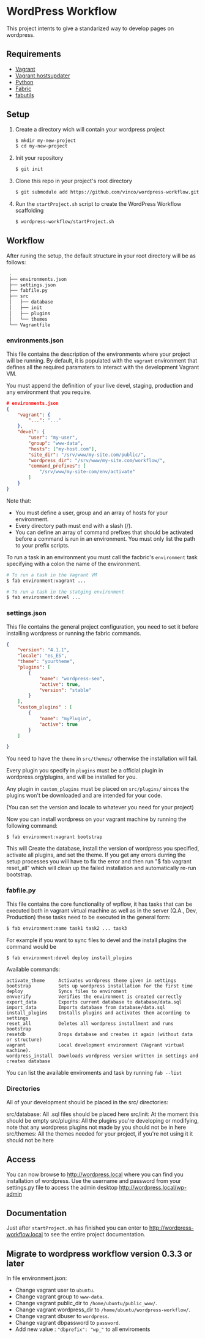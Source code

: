 # WordPress Workflow

This project intents to give a standarized way to develop pages on wordpress. 


## Requirements

+ [Vagrant](http://www.vagrantup.com/)
+ [Vagrant hostsupdater](https://github.com/cogitatio/vagrant-hostsupdater)
+ [Python](http://www.python.org/)
+ [Fabric](http://www.fabfile.org/)
+ [fabutils](https://github.com/vinco/fabutils)


## Setup

1. Create a directory wich will contain your wordpress project

    ```bash
    $ mkdir my-new-project
    $ cd my-new-project
    ```

2. Init your repository

    ```bash
    $ git init
    ```

3. Clone this repo in your project's root directory

    ```bash
    $ git submodule add https://github.com/vinco/wordpress-workflow.git
    ```

4. Run the `startProject.sh` script to create the WordPress Workflow scaffolding

    ```bash
    $ wordpress-workflow/startProject.sh
    ```

## Workflow

After runing the setup, the default structure in your root directory will be as follows:

```bash
 . 
 ├── environments.json
 ├── settings.json
 ├── fabfile.py
 ├── src
 │   ├── database
 │   ├── init
 │   ├── plugins
 │   └── themes
 └── Vagrantfile
```

### environments.json

This file contains the description of the environments where your project will
be running. By default, it is populated with the `vagrant` environment that
defines all the required paramaters to interact with the development Vagrant VM.

You must append the definition of your live devel, staging, production and any
environment that you require.

```json
# environments.json
{
    "vagrant": {
        "...": "..."
    },
    "devel": {
        "user": "my-user",
        "group": "www-data",
        "hosts": ["my-host.com"],
        "site_dir": "/srv/www/my-site.com/public/",
        "wordpress_dir": "/srv/www/my-site.com/workflow/",
        "command_prefixes": [
            "/srv/www/my-site-com/env/activate"
        ]
    }
}
```

Note that:

+ You must define a user, group and an array of hosts for your environment.
+ Every directory path must end with a slash (/).
+ You can define an array of command prefixes that should be activated before a
  command is run in an environment. You must only list the path to your prefix scripts.

To run a task in an environment you must call the facbric's `environment` task
specifying with a colon the name of the environment.

```bash
# To run a task in the Vagrant VM
$ fab environment:vagrant ...

# To run a task in the statging environment
$ fab environment:devel ...
```


### settings.json

This file contains the general project configuration, you need to set it before
installing wordpress or running the fabric commands.

```json
{
    "version": "4.1.1",
    "locale": "es_ES",
    "theme": "yourtheme",
    "plugins": [
        {
            "name": "wordpress-seo",
            "active": true,
            "version": "stable"
        }
    ],
    "custom_plugins" : [
        {
            "name": "myPlugin",
            "active": true
        }
    ]

}

```

You need to have the `theme` in `src/themes/` otherwise the installation will fail.

Every plugin you specify in `plugins` must be a official plugin in wordpress.org/plugins,
and will be installed for you.

Any plugin in `custom_plugins` must be placed on `src/plugins/` sinces the plugins
won't be downloaded and are intended for your code.

(You can set the version and locale to whatever you need for your project)

Now you can install wordpress on your vagrant machine by running the following command:

```
$ fab environment:vagrant bootstrap
```

This will Create the database, install the version of wordpress you specified, activate all plugins, and set the theme. 
If you get any errors durring the setup processes you will have to fix the error and then run "$ fab vagrant reset_all" which will clean up the failed installation and automatically re-run bootstrap.


### fabfile.py

This file contains the core functionality of wpflow, it has tasks that can be
executed both in vagrant virtual machine as well as in the server (Q.A., Dev, Production)
these tasks need to be executed in the general form:

```bash
$ fab environment:name task1 task2 ... task3
```

For example if you want to sync files to devel and the install plugins the command would be

```bash
$ fab environment:devel deploy install_plugins
```

Available commands:
```
activate_theme     Activates wordpress theme given in settings
bootstrap          Sets up wordpress installation for the first time
deploy             Syncs files to enviroment
envverify          Verifies the environment is created correctly
export_data        Exports current database to database/data.sql
import_data        Imports database from database/data.sql
install_plugins    Installs plugins and activates them according to settings
reset_all          Deletes all wordpress installment and runs bootstrap
resetdb            Drops database and creates it again (without data or structure)
vagrant            Local development environment (Vagrant virtual machine).
wordpress_install  Downloads wordpress version written in settings and creates database
```

You can list the available enviroments and task by running ``fab --list``


### Directories

All of your development should be placed in the src/ directories:

src/database: All .sql files should be placed here
src/init:     At the moment this should be empty
src/plugins:  All the plugins you're developing or modifying, note that
              any wordpress plugins not made by you should not be in here
src/themes:   All the themes needed for your project, if you're not using it
              it should not be here 


## Access

You can now browse to http://wordpress.local where you can find you installation of wordpress.
Use the username and password from your settings.py file to access the admin desktop http://wordpress.local/wp-admin

## Documentation

Just after `startProject.sh` has finished you can enter to http://wordpress-workflow.local to see the entire
project documentation.

## Migrate to wordpress workflow version 0.3.3 or later
In file environment.json:

+ Change vagrant user to ```ubuntu```.
+ Change vagrant group to ```www-data```.
+ Change vagrant public_dir to ```/home/ubuntu/public_www/```.
+ Change vagrant wordpress_dir to ```/home/ubuntu/wordpress-workflow/```.
+ Change vagrant dbuser to ```wordpress```.
+ Change vagrant dbpassword to ```password```.
+ Add new value : ```"dbprefix": "wp_"``` to all enviroments
